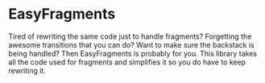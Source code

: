 # EasyFragments
Tired of rewriting the same code just to handle fragments? Forgetting the awesome transitions that you can do? Want to make sure the backstack is being handled? Then EasyFragments is probably for you. This library takes all the code used for fragments and simplifies it so you do have to keep rewriting it.
